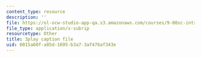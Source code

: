 ```yaml
---
content_type: resource
description: ''
file: https://ol-ocw-studio-app-qa.s3.amazonaws.com/courses/9-00sc-introduction-to-psychology-fall-2011/0015a60fa85d1695b3a73af476af343e_SXzdOK_J-xE.srt
file_type: application/x-subrip
resourcetype: Other
title: 3play caption file
uid: 0015a60f-a85d-1695-b3a7-3af476af343e
---
```

